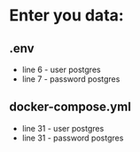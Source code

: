 
# **Enter you data:** # 

## .env
   + line 6 - user postgres
   + line 7 - password postgres
   
## docker-compose.yml
   + line 31 - user postgres
   + line 31 - password postgres


